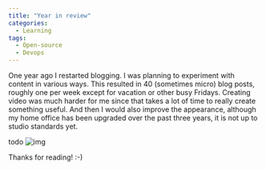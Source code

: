 ```yaml
---
title: "Year in review"
categories:
  - Learning
tags:
  - Open-source
  - Devops
---
```


One year ago I restarted blogging. I was planning to experiment with content in various ways. This resulted in 40 (sometimes micro) blog posts, roughly one per week except for vacation or other busy Fridays. Creating video was much harder for me since that takes a lot of time to really create something useful. And then I would also improve the appearance, although my home office has been upgraded over the past three years, it is not up to studio standards yet.

todo
![img](../assets/images/2023-06-30-year-in-review.png)

Thanks for reading! :-)

